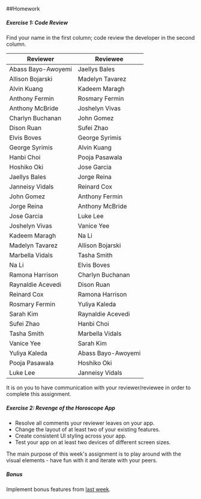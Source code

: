 ##Homework

##### Exercise 1: Code Review

Find your name in the first column; code review the developer in the second column.

| Reviewer | Reviewee |
|----------|----------|
| Abass Bayo-Awoyemi | Jaellys Bales
| Allison Bojarski | Madelyn Tavarez
| Alvin Kuang	| Kadeem Maragh
| Anthony Fermin | Rosmary Fermin
| Anthony McBride | Joshelyn Vivas
| Charlyn Buchanan | John Gomez
| Dison Ruan | Sufei Zhao
| Elvis Boves | George Syrimis
| George Syrimis | Alvin Kuang
| Hanbi Choi | Pooja Pasawala
| Hoshiko Oki | Jose Garcia
| Jaellys Bales | Jorge Reina
| Janneisy Vidals | Reinard Cox
| John Gomez | Anthony Fermin
| Jorge Reina | Anthony McBride
| Jose Garcia | Luke Lee
| Joshelyn Vivas | Vanice Yee
| Kadeem Maragh | Na Li
| Madelyn Tavarez | Allison Bojarski
| Marbella Vidals | Tasha Smith
| Na Li | Elvis Boves
| Ramona Harrison | Charlyn Buchanan
| Raynaldie Acevedi | Dison Ruan
| Reinard Cox | Ramona Harrison
| Rosmary Fermin | Yuliya Kaleda
| Sarah Kim | Raynaldie Acevedi
| Sufei Zhao | Hanbi Choi
| Tasha Smith | Marbella Vidals
| Vanice Yee | Sarah Kim
| Yuliya Kaleda | Abass Bayo-Awoyemi
| Pooja Pasawala | Hoshiko Oki
| Luke Lee | Janneisy Vidals

It is on you to have communication with your reviewer/reviewee in order to complete this assignment.

##### Exercise 2: Revenge of the Horoscope App
* Resolve all comments your reviewer leaves on your app.
* Change the layout of at least two of your existing features.
* Create consistent UI styling across your app.
* Test your app on at least two devices of different screen sizes.

The main purpose of this week's assignment is to play around with the visual elements - have fun with it and iterate with your peers.

##### Bonus

Implement bonus features from [last week](homework/week-1.md).
